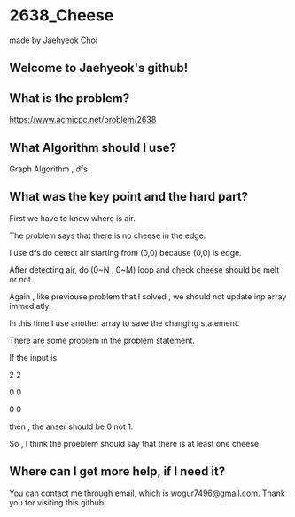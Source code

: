 # 2638_Cheese

made by Jaehyeok Choi

## Welcome to Jaehyeok's github!

## What is the problem?

https://www.acmicpc.net/problem/2638

## What Algorithm should I use?

Graph Algorithm , dfs

## What was the key point and the hard part?

First we have to know where is air.

The problem says that there is no cheese in the edge. 

I use dfs do detect air starting from (0,0) because (0,0) is edge.

After detecting air, do (0~N , 0~M) loop and check cheese should be melt or not. 

Again , like previouse problem that I solved , we should not update inp array immediatly.

In this time I use another array to save the changing statement.

There are some problem in the problem statement. 

If the input is 

2 2

0 0 

0 0 

then , the anser should be 0 not 1.

So , I think the proeblem should say that there is at least one cheese.

## Where can I get more help, if I need it?

You can contact me through email, which is wogur7496@gmail.com.
Thank you for visiting this github!
